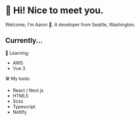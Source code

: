 # 👋 Hi! Nice to meet you.

Welcome, I'm Aaron 🤖. A developer from Seattle, Washington.

## Currently...

🌱 Learning:
* AWS
* Vue 3

🛠️ My tools:
* React / Next.js
* HTML5
* Scss
* Typescript
* Netlify
